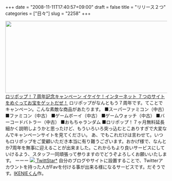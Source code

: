 +++
date = "2008-11-11T17:40:57+09:00"
draft = false
title = "リリース２つ"
categories = ["日々"]
slug = "2258"
+++

<a href="http://analy.lolipop.jp/7th/" target="_blank"><img src="http://ieiriblog.img.jugem.jp/20081111_507578.png" width="568" height="225" alt="" class="pict" />
ロリポップ！７周年記念キャンペーン イケイケ！インターネット ７つのサイトをめぐってお宝をゲットだぜ！</a>
ロリポップがなんともう７周年です。てことでキャンペーン。こんな素敵な商品があたります。
■スーパーファミコン（中古）
■ファミコン（中古）
■ゲームボーイ（中古）
■ゲームウォッチ（中古）
■バーコードバトラー（中古）
■おもちゃランダム
■ロリポップ！７ヶ月無料延長
細かく説明しようかと思ったけど、もういろいろ突っ込むとこありすぎで大変なんでキャンペーンサイトを見てください。
あ、でもこれだけは言わせて。いつもロリポップをご愛顧いただき本当に有り難うございます。おかげ様で、なんとか7周年を無事に迎えることが出来ました。これからもより良いサービスにしていけるよう、スタッフ一同頑張って参りますのでどうぞよろしくお願いいたします。
ーーー
<a href="http://twittstar.com"><img src="http://ikenie.com/blog/wp-content/uploads/2008/11/d6bb555e528c3da766e27a94fc2075ae.png">
TwittStar*</a>
自分のブログやサイトに設置することで、Twitterアカウントを持った人がFavを付ける事が出来る様になるサービスです。だそうです。<a href="http://ikenie.com">IKENIEくん</a>作。
